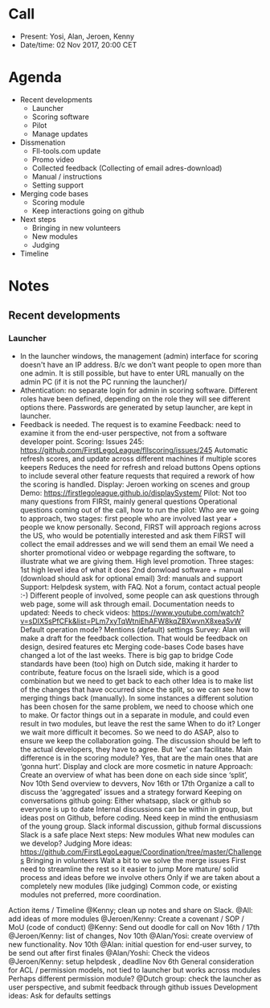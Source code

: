 # Call
- Present: Yosi, Alan, Jeroen, Kenny
- Date/time: 02 Nov 2017, 20:00 CET

# Agenda
- Recent developments
  - Launcher
  - Scoring software
  - Pilot
  - Manage updates
- Dissmenation
  - Fll-tools.com update
  - Promo video
  - Collected feedback (Collecting of email adres-download)
  - Manual / instructions 
  - Setting support
- Merging code bases
  - Scoring module
  - Keep interactions going on github
- Next steps
  - Bringing in new volunteers
  - New modules
  - Judging
- Timeline

# Notes
## Recent developments
### Launcher
- In the launcher windows, the management (admin) interface for scoring doesn't have an IP address. B/c we don’t want people to open more than one admin. It is still possible, but have to enter URL manually on the admin PC (if it is not the PC running the launcher)/
- Athentication: no separate login for admin in scoring software. Different roles have been defined, depending on the role they will see different options there. Passwords are generated by setup launcher, are kept in launcher.
- Feedback is needed. The request is to examine 
Feedback: need to examine it from the end-user perspective, not from a software developer point. 
Scoring:
Issues 245: https://github.com/FirstLegoLeague/fllscoring/issues/245
Automatic refresh scores, and update across different machines if multiple scores keepers
Reduces the need for refresh and reload buttons
Opens options to include several other feature requests that required a rework of how the scoring is handled.
Display:
Jeroen working on scenes and group
Demo: https://firstlegoleague.github.io/displaySystem/
Pilot:
Not too many questions from FIRSt, mainly general questions
Operational questions coming out of the call, how to run the pilot:
Who are we going to approach, two stages: first people who are involved last year + people we know personally. Second, FIRST will approach regions across the US, who would be potentially interested and ask them
FIRST will collect the email addresses and we will send them an email
We need a shorter promotional video or webpage regarding the software, to illustrate what we are giving them. High level promotion. Three stages:
1st high level idea of what it does
2nd donwload software + manual (download should ask for optional email)
3rd: manuals and support
Support:
Helpdesk system, with FAQ. Not a forum, contact actual people :-)
Different people of involved, some people can ask questions through web page, some will ask through email.
Documentation needs to updated:
Needs to check videos: https://www.youtube.com/watch?v=sDIX5sPfCFk&list=PLm7xyTqWtniEhAFW8kqZBXwvnX8xeaSvW 
Default operation mode? Mentions (default) settings
Survey:
Alan will make a draft for the feedback collection.
That would be feedback on design, desired features etc
Merging code-bases
Code bases have changed a lot of the last weeks. There is big gap to bridge
Code standards have been (too) high on Dutch side, making it harder to contribute, feature focus on the Israeli side, which is a good combination but we need to get back to each other
Idea is to make list of the changes that have occurred since the split, so we can see how to merging things back (manually). 
In some instances a different solution has been chosen for the same problem, we need to choose which one to make. Or factor things out in a separate in module, and could even result in two modules, but leave the rest the same
When to do it? Longer we wait more difficult it becomes. So we need to do ASAP, also to ensure we keep the collaboration going.
The discussion should be left to the actual developers, they have to agree. But ‘we’ can facilitate. 
Main difference is in the scoring module? Yes, that are the main ones that are ‘gonna hurt’. Display and clock are more cosmetic in nature
Approach:
Create an overview of what has been done on each side since ‘split’, Nov 10th
Send overview to devvers, Nov 16th or 17th
Organize a call to discuss the ‘aggregated’ issues and a strategy forward
Keeping on conversations github going:
Either whatsapp, slack or github so everyone is up to date
Internal discussions can be within in group, but ideas post on Github, before coding.
Need keep in mind the enthusiasm of the young group. 
Slack informal discussion, github formal discussions
Slack is a safe place
Next steps:
New modules
What new modules can we develop?
Judging
More ideas: https://github.com/FirstLegoLeague/Coordination/tree/master/Challenges 
Bringing in volunteers
Wait a bit to we solve the merge issues
First need to streamline the rest so it easier to jump
More mature/ solid process and ideas before we involve others
Only if we are taken about a completely new modules (like judging)
Common code, or existing modules not preferred, more coordination.

Action items / Timeline
@Kenny; clean up notes and share on Slack.
@All: add ideas of more modules
@Jeroen/Kenny: Create a covenant / SOP / MoU (code of conduct)
@Kenny: Send out doodle for call on Nov 16th / 17th
@Jeroen/Kenny: list of changes, Nov 10th
@Alan/Yosi: create overview of new functionality. Nov 10th
@Alan: initial question for end-user survey, to be send out after first finales
@Alan/Yoshi: Check the videos
@Jeroen/Kenny: setup helpdesk , deadline Nov 6th
General consideration for ACL / permission models, not tied to launcher but works across modules
Perhaps different permission module?
@Dutch group: check the launcher as user perspective, and submit feedback through github issues
Development ideas:
Ask for defaults settings



